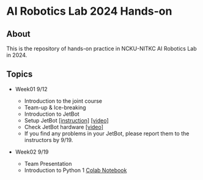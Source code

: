 # AI Robotics Lab 2024 Hands-on

## About
This is the repository of hands-on practice in NCKU-NITKC AI Robotics Lab in 2024.

## Topics
- Week01 9/12
  - Introduction to the joint course
  - Team-up & Ice-breaking
  - Introduction to JetBot
  - Setup JetBot [[instruction]](https://github.com/naoya1110/ai_robotics_lab_2024_hands_on/blob/main/Week01_Jetbot_Software_Setup.md) [[video]](https://youtu.be/Si-kh8yqQHo)
  - Check JetBot hardware [[video]](https://youtu.be/77WQfj6HOIg)
  - If you find any problems in your JetBot, please report them to the instructors by 9/19.
 
- Week02 9/19
  - Team Presentation
  - Introduction to Python 1   [Colab Notebook](https://github.com/naoya1110/ai_robotics_lab_2024_hands_on/blob/main/Introduction_to_Python.ipynb)
